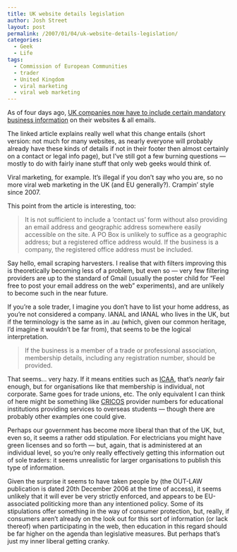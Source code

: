 ```yaml
---
title: UK website details legislation
author: Josh Street
layout: post
permalink: /2007/01/04/uk-website-details-legislation/
categories:
  - Geek
  - Life
tags:
  - Commission of European Communities
  - trader
  - United Kingdom
  - viral marketing
  - viral web marketing
---
```

As of four days ago, [UK companies now have to include certain mandatory business information][1] on their websites & all emails.

The linked article explains really well what this change entails (short version: not much for many websites, as nearly everyone will probably already have these kinds of details if not in their footer then almost certainly on a contact or legal info page), but I&#8217;ve still got a few burning questions &#8212; mostly to do with fairly inane stuff that only web geeks would think of.

Viral marketing, for example. It&#8217;s illegal if you don&#8217;t say who you are, so no more viral web marketing in the UK (and EU generally?). Crampin&#8217; style since 2007.

This point from the article is interesting, too:

> It is not sufficient to include a &#8216;contact us&#8217; form without also providing an email address and geographic address somewhere easily accessible on the site. A PO Box is unlikely to suffice as a geographic address; but a registered office address would. If the business is a company, the registered office address must be included.

Say hello, email scraping harvesters. I realise that with filters improving this is theoretically becoming less of a problem, but even so &#8212; very few filtering providers are up to the standard of Gmail (usually the poster child for &#8220;Feel free to post your email address on the web&#8221; experiments), and are unlikely to become such in the near future.

If you&#8217;re a sole trader, I imagine you don&#8217;t have to list your home address, as you&#8217;re not considered a company. IANAL and IANAL who lives in the UK, but if the terminology is the same as in .au (which, given our common heritage, I&#8217;d imagine it wouldn&#8217;t be far from), that seems to be the logical interpretation.

> If the business is a member of a trade or professional association, membership details, including any registration number, should be provided.

That seems&#8230; very hazy. If it means entities such as [ICAA][2], that&#8217;s *nearly* fair enough, but for organisations like that membership is individual, not corporate. Same goes for trade unions, etc. The only equivalent I can think of here might be something like [CRICOS][3] provider numbers for educational institutions providing services to overseas students &#8212; though there are probably other examples one could give.

Perhaps our government has become more liberal than that of the UK, but, even so, it seems a rather odd stipulation. For electricians you might have green licenses and so forth &#8212; but, again, that is administered at an individual level, so you&#8217;re only really effectively getting this information out of sole traders: it seems unrealistic for larger organisations to publish this type of information.

Given the surprise it seems to have taken people by (the OUT-LAW publication is dated 20th December 2006 at the time of access), it seems unlikely that it will ever be very strictly enforced, and appears to be EU-associated politicking more than any intentioned policy. Some of its stipulations offer something in the way of consumer protection, but, really, if consumers aren&#8217;t already on the look out for this sort of information (or lack thereof) when participating in the web, then education in this regard should be far higher on the agenda than legislative measures. But perhaps that&#8217;s just my inner liberal getting cranky.

 [1]: http://out-law.com/page-7594
 [2]: http://www.icaa.org.au/
 [3]: http://cricos.dest.gov.au/